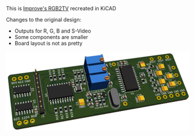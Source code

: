 This is [Improve's RGB2TV](https://zx-pk.ru/threads/8739-vektor-06ts-videovykhod-podklyuchenie-k-tv.html?p=981527&viewfull=1#post981527) recreated in KiCAD

Changes to the original design:

* Outputs for R, G, B and S-Video
* Some components are smaller
* Board layout is not as pretty

![Vector-06C-RGB2TV](https://github.com/desaster/vector06c-rgb2tv/blob/master/board.jpg?raw=true)
